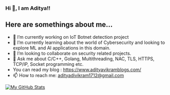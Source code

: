 ### Hi 👋, I am Aditya!!


## Here are somethings about me...

- 🔭 I’m currently working on IoT Botnet detection project
- 🌱 I’m currently learning about the world of Cybersecurity and looking to explore ML and AI applications in this domain.
- 👯 I’m looking to collaborate on security related projects.
- 💬 Ask me about C/C++, Golang, Multithreading, NAC, TLS, HTTPS, TCP/IP, Socket programming etc.
-  You can read my blog : https://www.adityavikramblogs.com/
- 📫 How to reach me: adityadivikram1712@gmail.com

[![My GitHub Stats](https://github-readme-stats.vercel.app/api/?username=adi-dev-vikram&count_private=true&theme=tokyonight&showicons=true)]()



